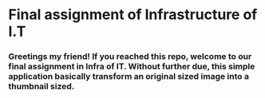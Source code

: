 # Final assignment of Infrastructure of I.T

### Greetings my friend! If you reached this repo, welcome to our final assignment in Infra of IT. Without further due, this simple application basically transform an original sized image into a thumbnail sized. 


